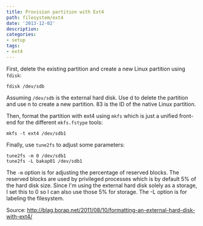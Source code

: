 ```yaml
---
title: Provision partition with Ext4
path: filesystem/ext4
date: '2013-12-02'
description:
categories:
- setup
tags:
- ext4
---
```


First, delete the existing partition and create a new
Linux partition using `fdisk`:

`fdisk /dev/sdb`

Assuming `/dev/sdb` is the external hard disk. Use d to delete the partition and use n to create a new partition. 83 is the ID of the native Linux partition.

Then, format the partition with ext4 using `mkfs` which is just a unified front-end for the different `mkfs.fstype` tools:

`mkfs -t ext4 /dev/sdb1`

Finally, use `tune2fs` to adjust some parameters:
```
tune2fs -m 0 /dev/sdb1
tune2fs -L bakap01 /dev/sdb1
```
The `-m` option is for adjusting the percentage of reserved blocks. The reserved blocks are used by privileged processes which is by default 5% of the hard disk size. Since I'm using the external hard disk solely as a storage, I set this to 0 so I can also use those 5% for storage. The -L option is for labeling the filesystem.

Source: http://blag.borap.net/2011/08/10/formatting-an-external-hard-disk-with-ext4/
